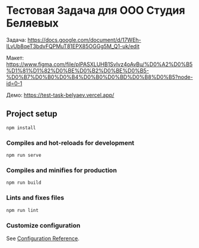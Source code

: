 # Тестовая Задача для ООО Студия Беляевых

Задача: https://docs.google.com/document/d/17WEh-ILvUb8qeT3bdvFQPMuT81EPX85OGGg5M_Q1-uk/edit

Макет: https://www.figma.com/file/plPASXLUHB1SvIvz4oAvBu/%D0%A2%D0%B5%D1%81%D1%82%D0%BE%D0%B2%D0%BE%D0%B5-%D0%B7%D0%B0%D0%B4%D0%B0%D0%BD%D0%B8%D0%B5?node-id=0-1

Демо: https://test-task-belyaev.vercel.app/

## Project setup
```
npm install
```

### Compiles and hot-reloads for development
```
npm run serve
```

### Compiles and minifies for production
```
npm run build
```

### Lints and fixes files
```
npm run lint
```

### Customize configuration
See [Configuration Reference](https://cli.vuejs.org/config/).
